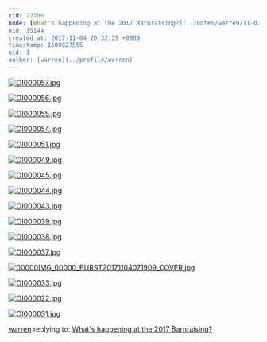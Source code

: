 ```yaml
---
cid: 22706
node: [What's happening at the 2017 Barnraising?](../notes/warren/11-03-2017/what-s-happening-at-the-2017-barnraising)
nid: 15144
created_at: 2017-11-04 20:32:35 +0000
timestamp: 1509827555
uid: 1
author: [warren](../profile/warren)
---
```


[![OI000057.jpg](https://publiclab.org/system/images/photos/000/022/197/large/OI000057.jpg)](https://publiclab.org/system/images/photos/000/022/197/original/OI000057.jpg)


[![OI000056.jpg](https://publiclab.org/system/images/photos/000/022/198/large/OI000056.jpg)](https://publiclab.org/system/images/photos/000/022/198/original/OI000056.jpg)


[![OI000055.jpg](https://publiclab.org/system/images/photos/000/022/199/large/OI000055.jpg)](https://publiclab.org/system/images/photos/000/022/199/original/OI000055.jpg)


[![OI000054.jpg](https://publiclab.org/system/images/photos/000/022/200/large/OI000054.jpg)](https://publiclab.org/system/images/photos/000/022/200/original/OI000054.jpg)


[![OI000051.jpg](https://publiclab.org/system/images/photos/000/022/201/large/OI000051.jpg)](https://publiclab.org/system/images/photos/000/022/201/original/OI000051.jpg)


[![OI000049.jpg](https://publiclab.org/system/images/photos/000/022/202/large/OI000049.jpg)](https://publiclab.org/system/images/photos/000/022/202/original/OI000049.jpg)


[![OI000045.jpg](https://publiclab.org/system/images/photos/000/022/203/large/OI000045.jpg)](https://publiclab.org/system/images/photos/000/022/203/original/OI000045.jpg)


[![OI000044.jpg](https://publiclab.org/system/images/photos/000/022/204/large/OI000044.jpg)](https://publiclab.org/system/images/photos/000/022/204/original/OI000044.jpg)


[![OI000043.jpg](https://publiclab.org/system/images/photos/000/022/205/large/OI000043.jpg)](https://publiclab.org/system/images/photos/000/022/205/original/OI000043.jpg)


[![OI000039.jpg](https://publiclab.org/system/images/photos/000/022/206/large/OI000039.jpg)](https://publiclab.org/system/images/photos/000/022/206/original/OI000039.jpg)


[![OI000038.jpg](https://publiclab.org/system/images/photos/000/022/207/large/OI000038.jpg)](https://publiclab.org/system/images/photos/000/022/207/original/OI000038.jpg)


[![OI000037.jpg](https://publiclab.org/system/images/photos/000/022/208/large/OI000037.jpg)](https://publiclab.org/system/images/photos/000/022/208/original/OI000037.jpg)


[![00000IMG_00000_BURST20171104071909_COVER.jpg](https://publiclab.org/system/images/photos/000/022/209/large/00000IMG_00000_BURST20171104071909_COVER.jpg)](https://publiclab.org/system/images/photos/000/022/209/original/00000IMG_00000_BURST20171104071909_COVER.jpg)


[![OI000033.jpg](https://publiclab.org/system/images/photos/000/022/210/large/OI000033.jpg)](https://publiclab.org/system/images/photos/000/022/210/original/OI000033.jpg)


[![OI000022.jpg](https://publiclab.org/system/images/photos/000/022/211/large/OI000022.jpg)](https://publiclab.org/system/images/photos/000/022/211/original/OI000022.jpg)


[![OI000031.jpg](https://publiclab.org/system/images/photos/000/022/212/large/OI000031.jpg)](https://publiclab.org/system/images/photos/000/022/212/original/OI000031.jpg)



[warren](../profile/warren) replying to: [What's happening at the 2017 Barnraising?](../notes/warren/11-03-2017/what-s-happening-at-the-2017-barnraising)

